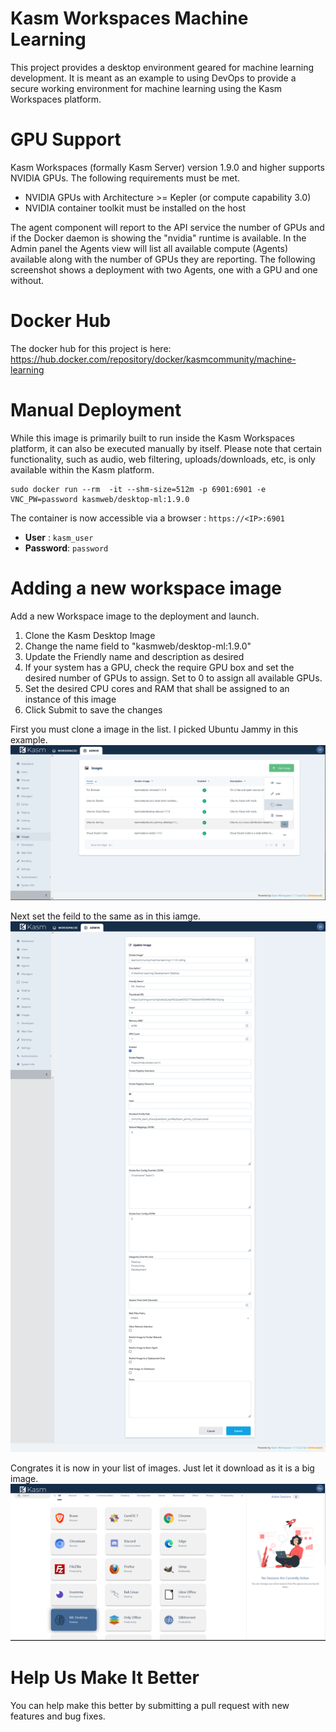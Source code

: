 # Kasm Workspaces Machine Learning

This project provides a desktop environment geared for machine learning development. It is meant as an example to using DevOps to provide a secure working environment for machine learning using the Kasm Workspaces platform.


# GPU Support

Kasm Workspaces (formally Kasm Server) version 1.9.0 and higher supports NVIDIA GPUs. The following requirements must be met.
* NVIDIA GPUs with Architecture >= Kepler (or compute capability 3.0)
* NVIDIA container toolkit must be installed on the host

The agent component will report to the API service the number of GPUs and if the Docker daemon is showing the "nvidia" runtime is available. In the Admin panel the Agents view will list all available compute (Agents) available along with the number of GPUs they are reporting. The following screenshot shows a deployment with two Agents, one with a GPU and one without.

# Docker Hub

The docker hub for this project is here: https://hub.docker.com/repository/docker/kasmcommunity/machine-learning


# Manual Deployment

While this image is primarily built to run inside the Kasm Workspaces platform, it can also be executed manually by itself.  Please note that certain functionality, such as audio, web filtering, uploads/downloads, etc, is only available within the Kasm platform.

```
sudo docker run --rm  -it --shm-size=512m -p 6901:6901 -e VNC_PW=password kasmweb/desktop-ml:1.9.0
```

The container is now accessible via a browser : `https://<IP>:6901`

 - **User** : `kasm_user`
 - **Password**: `password`

# Adding a new workspace image

Add a new Workspace image to the deployment and launch. 
1. Clone the Kasm Desktop Image
2. Change the name field to "kasmweb/desktop-ml:1.9.0"
3. Update the Friendly name and description as desired
4. If your system has a GPU, check the require GPU box and set the desired number of GPUs to assign. Set to 0 to assign all available GPUs.
5. Set the desired CPU cores and RAM that shall be assigned to an instance of this image
6. Click Submit to save the changes


First you must clone a image in the list. I picked Ubuntu Jammy in this example.
![](resources/clone.png)

Next set the feild to the same as in this iamge.
![](resources/image_setup.png)

Congrates it is now in your list of images. Just let it download as it is a big image.
![](resources/in_list.png)

# Help Us Make It Better

You can help make this better by submitting a pull request with new features and bug fixes.
